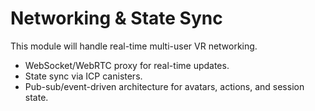 # Networking & State Sync

This module will handle real-time multi-user VR networking.

- WebSocket/WebRTC proxy for real-time updates.
- State sync via ICP canisters.
- Pub-sub/event-driven architecture for avatars, actions, and session state. 